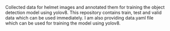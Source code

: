 Collected data for helmet images and annotated them for training the object detection model using yolov8.
This repository contains train, test and valid data which can be used immediately. I am also providing data.yaml file which can be used for training the model using yolov8.
